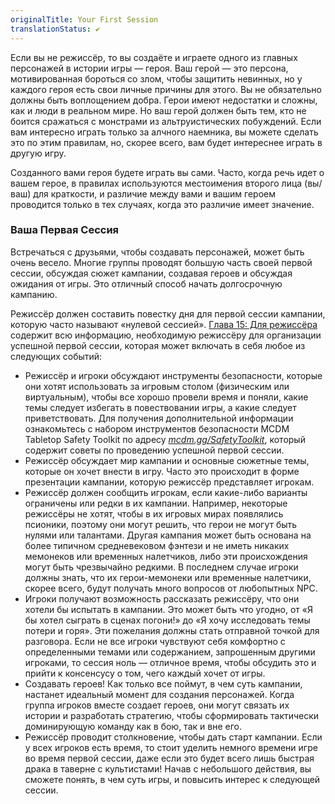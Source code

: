 ```yaml
---
originalTitle: Your First Session
translationStatus: ✔️
---
```

Если вы не режиссёр, то вы создаёте и играете одного из главных персонажей в истории игры — героя. Ваш герой — это персона, мотивированная бороться со злом, чтобы защитить невинных, но у каждого героя есть свои личные причины для этого. Вы не обязательно должны быть воплощением добра. Герои имеют недостатки и сложны, как и люди в реальном мире. Но ваш герой должен быть тем, кто не боится сражаться с монстрами из альтруистических побуждений. Если вам интересно играть только за алчного наемника, вы можете сделать это по этим правилам, но, скорее всего, вам будет интереснее играть в другую игру.

Созданного вами героя будете играть вы сами. Часто, когда речь идет о вашем герое, в правилах используются местоимения второго лица (вы/ваш) для краткости, и различие между вами и вашим героем проводится только в тех случаях, когда это различие имеет значение.
### Ваша Первая Сессия

Встречаться с друзьями, чтобы создавать персонажей, может быть очень весело. Многие группы проводят большую часть своей первой сессии, обсуждая сюжет кампании, создавая героев и обсуждая ожидания от игры. Это отличный способ начать долгосрочную кампанию.

Режиссёр должен составить повестку дня для первой сессии кампании, которую часто называют «нулевой сессией». [Глава 15: Для режиссёра](#page-387-0) содержит всю информацию, необходимую режиссёру для организации успешной первой сессии, которая может включать в себя любое из следующих событий:

- Режиссёр и игроки обсуждают инструменты безопасности, которые они хотят использовать за игровым столом (физическим или виртуальным), чтобы все хорошо провели время и поняли, какие темы следует избегать в повествовании игры, а какие следует приветствовать. Для получения дополнительной информации ознакомьтесь с набором инструментов безопасности MCDM Tabletop Safety Toolkit по адресу *[mcdm.gg/SafetyToolkit](http://mcdm.gg/SafetyToolkit)*, который содержит советы по проведению успешной первой сессии. 
- Режиссёр обсуждает мир кампании и основные сюжетные темы, которые он хочет внести в игру. Часто это происходит в форме презентации кампании, которую режиссёр представляет игрокам.
- Режиссёр должен сообщить игрокам, если какие-либо варианты ограничены или редки в их кампании. Например, некоторые режиссёры не хотят, чтобы в их игровых мирах появлялись псионики, поэтому они могут решить, что герои не могут быть нулями или талантами. Другая кампания может быть основана на более типичном средневековом фэнтези и не иметь никаких мемонеков или временных налетчиков, либо эти происхождения могут быть чрезвычайно редкими. В последнем случае игроки должны знать, что их герои-мемонеки или временные налетчики, скорее всего, будут получать много вопросов от любопытных NPC.
- Игроки получают возможность рассказать режиссёру, что они хотели бы испытать в кампании. Это может быть что угодно, от «Я бы хотел сыграть в сценах погони!» до «Я хочу исследовать темы потери и горя». Эти пожелания должны стать отправной точкой для разговора. Если не все игроки чувствуют себя комфортно с определенными темами или содержанием, запрошенным другими игроками, то сессия ноль — отличное время, чтобы обсудить это и прийти к консенсусу о том, чего каждый хочет от игры.
- Создавать героев! Как только все поймут, в чем суть кампании, настанет идеальный момент для создания персонажей. Когда группа игроков вместе создает героев, они могут связать их истории и разработать стратегию, чтобы сформировать тактически доминирующую команду как в бою, так и вне его.
- Режиссёр проводит столкновение, чтобы дать старт кампании. Если у всех игроков есть время, то стоит уделить немного времени игре во время первой сессии, даже если это будет всего лишь быстрая драка в таверне с культистами! Начав с небольшого действия, вы сможете понять, в чем суть игры, и повысить интерес к следующей сессии.
